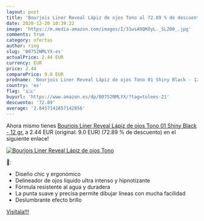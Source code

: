 ```yaml
---
layout: post
title: 'Bourjois Liner Reveal Lápiz de ojos Tono al 72.89 % de descuento'
date: 2020-12-20 10:39:22
image: 'https://m.media-amazon.com/images/I/31wsA9QKOyL._SL200_.jpg'
comments: true
category: ofertas
author: ring
slug: 'B0752NMLYX-es'
actualPrice: 2.44 EUR
currency: EUR
price: 2.44
comparePrice: 9.0 EUR
prodname: 'Bourjois Liner Reveal Lápiz de ojos Tono 01 Shiny Black - 12 gr.'
country: 'es'
flag: '🇪🇸'
buyurl: 'https://www.amazon.es/dp/B0752NMLYX/?tag=tolees-21'
descuento: '72.89'
average: '2.8457142857142856'
---
```


Ahora mismo tienes [Bourjois Liner Reveal Lápiz de ojos Tono 01 Shiny Black - 12 gr.](https://www.amazon.es/dp/B0752NMLYX/?tag=tolees-21) a 2.44 EUR (original: 9.0 EUR) (72.89 %  de descuento) en el siguiente enlace!

[![Bourjois Liner Reveal Lápiz de ojos Tono](https://m.media-amazon.com/images/I/31wsA9QKOyL._SL200_.jpg)](https://www.amazon.es/dp/B0752NMLYX/?tag=tolees-21)

🔎:

- Diseño chic y ergonómico
- Delineador de ojos líquido ultra intenso y hipnotizante
- Fórmula resistente al agua y duradera
- La punta suave y precisa permite dibujar líneas con mucha facilidad
- Deslumbrante efecto brillo

[Visítala!!!](https://www.amazon.es/dp/B0752NMLYX/?tag=tolees-21)
